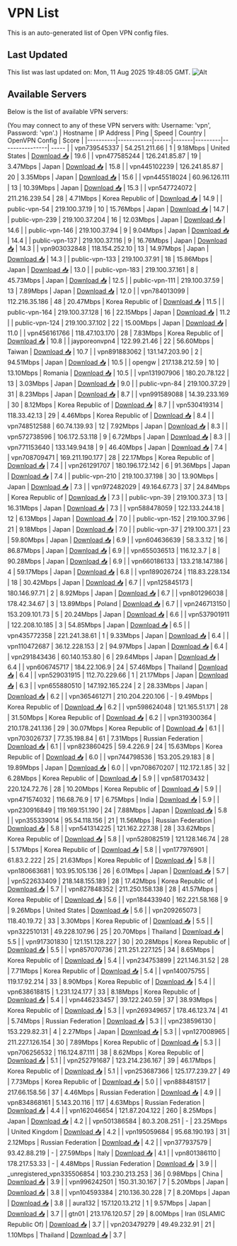 # VPN List

This is an auto-generated list of Open VPN config files.

## Last Updated

This list was last updated on: Mon, 11 Aug 2025 19:48:05 GMT.
![Alt](https://repobeats.axiom.co/api/embed/186b98318ef1479477931607c1ad7d823f12451f.svg "Repobeats analytics image")

## Available Servers

Below is the list of available VPN servers:

(You may connect to any of these VPN servers with: Username: 'vpn', Password: 'vpn'.)
| Hostname | IP Address | Ping | Speed | Country | OpenVPN Config | Score |
|----------|------------|------|-------|---------|----------------| ----- |
| vpn739545337 | 54.251.211.66 | 1 | 9.18Mbps | United States | [Download 📥](./configs/server_0_US.ovpn) | 19.6 |
| vpn477585244 | 126.241.85.87 | 19 | 3.47Mbps | Japan | [Download 📥](./configs/server_1_JP.ovpn) | 15.8 |
| vpn445102239 | 126.241.85.87 | 20 | 3.35Mbps | Japan | [Download 📥](./configs/server_2_JP.ovpn) | 15.6 |
| vpn445518024 | 60.96.126.111 | 13 | 10.39Mbps | Japan | [Download 📥](./configs/server_3_JP.ovpn) | 15.3 |
| vpn547724072 | 211.216.239.54 | 28 | 4.71Mbps | Korea Republic of | [Download 📥](./configs/server_4_KR.ovpn) | 14.9 |
| public-vpn-54 | 219.100.37.19 | 10 | 15.76Mbps | Japan | [Download 📥](./configs/server_5_JP.ovpn) | 14.7 |
| public-vpn-239 | 219.100.37.204 | 16 | 12.03Mbps | Japan | [Download 📥](./configs/server_6_JP.ovpn) | 14.6 |
| public-vpn-146 | 219.100.37.94 | 9 | 9.04Mbps | Japan | [Download 📥](./configs/server_7_JP.ovpn) | 14.4 |
| public-vpn-137 | 219.100.37.116 | 9 | 16.76Mbps | Japan | [Download 📥](./configs/server_8_JP.ovpn) | 14.3 |
| vpn903032848 | 118.154.252.10 | 13 | 14.97Mbps | Japan | [Download 📥](./configs/server_9_JP.ovpn) | 14.3 |
| public-vpn-133 | 219.100.37.91 | 18 | 15.86Mbps | Japan | [Download 📥](./configs/server_10_JP.ovpn) | 13.0 |
| public-vpn-183 | 219.100.37.161 | 8 | 45.73Mbps | Japan | [Download 📥](./configs/server_11_JP.ovpn) | 12.5 |
| public-vpn-111 | 219.100.37.59 | 13 | 7.89Mbps | Japan | [Download 📥](./configs/server_12_JP.ovpn) | 12.0 |
| vpn784013099 | 112.216.35.186 | 48 | 20.47Mbps | Korea Republic of | [Download 📥](./configs/server_13_KR.ovpn) | 11.5 |
| public-vpn-164 | 219.100.37.128 | 16 | 22.15Mbps | Japan | [Download 📥](./configs/server_14_JP.ovpn) | 11.2 |
| public-vpn-124 | 219.100.37.102 | 22 | 15.00Mbps | Japan | [Download 📥](./configs/server_15_JP.ovpn) | 11.0 |
| vpn456161766 | 118.47.103.170 | 28 | 7.83Mbps | Korea Republic of | [Download 📥](./configs/server_16_KR.ovpn) | 10.8 |
| jayporeonvpn4 | 122.99.21.46 | 22 | 56.60Mbps | Taiwan | [Download 📥](./configs/server_17_TW.ovpn) | 10.7 |
| vpn891883062 | 131.147.203.90 | 2 | 94.51Mbps | Japan | [Download 📥](./configs/server_18_JP.ovpn) | 10.5 |
| opengw | 217.138.212.59 | 10 | 13.10Mbps | Romania | [Download 📥](./configs/server_19_RO.ovpn) | 10.5 |
| vpn131907906 | 180.20.78.122 | 13 | 3.03Mbps | Japan | [Download 📥](./configs/server_20_JP.ovpn) | 9.0 |
| public-vpn-84 | 219.100.37.29 | 31 | 8.23Mbps | Japan | [Download 📥](./configs/server_21_JP.ovpn) | 8.7 |
| vpn991589088 | 14.39.233.169 | 30 | 8.12Mbps | Korea Republic of | [Download 📥](./configs/server_22_KR.ovpn) | 8.7 |
| vpn530419314 | 118.33.42.13 | 29 | 4.46Mbps | Korea Republic of | [Download 📥](./configs/server_23_KR.ovpn) | 8.4 |
| vpn748512588 | 60.74.139.93 | 12 | 7.92Mbps | Japan | [Download 📥](./configs/server_24_JP.ovpn) | 8.3 |
| vpn572738596 | 106.172.53.118 | 9 | 6.72Mbps | Japan | [Download 📥](./configs/server_25_JP.ovpn) | 8.3 |
| vpn771153640 | 133.149.94.18 | 9 | 46.40Mbps | Japan | [Download 📥](./configs/server_26_JP.ovpn) | 7.4 |
| vpn708709471 | 169.211.190.177 | 28 | 22.17Mbps | Korea Republic of | [Download 📥](./configs/server_27_KR.ovpn) | 7.4 |
| vpn261291707 | 180.196.172.142 | 6 | 91.36Mbps | Japan | [Download 📥](./configs/server_28_JP.ovpn) | 7.4 |
| public-vpn-210 | 219.100.37.198 | 30 | 13.90Mbps | Japan | [Download 📥](./configs/server_29_JP.ovpn) | 7.3 |
| vpn972482029 | 49.164.67.73 | 37 | 24.84Mbps | Korea Republic of | [Download 📥](./configs/server_30_KR.ovpn) | 7.3 |
| public-vpn-39 | 219.100.37.3 | 13 | 16.31Mbps | Japan | [Download 📥](./configs/server_31_JP.ovpn) | 7.3 |
| vpn588478059 | 122.133.244.18 | 12 | 6.13Mbps | Japan | [Download 📥](./configs/server_32_JP.ovpn) | 7.0 |
| public-vpn-152 | 219.100.37.96 | 21 | 9.18Mbps | Japan | [Download 📥](./configs/server_33_JP.ovpn) | 7.0 |
| public-vpn-37 | 219.100.37.1 | 23 | 59.80Mbps | Japan | [Download 📥](./configs/server_34_JP.ovpn) | 6.9 |
| vpn604636639 | 58.3.3.12 | 16 | 86.87Mbps | Japan | [Download 📥](./configs/server_35_JP.ovpn) | 6.9 |
| vpn655036513 | 116.12.3.7 | 8 | 90.28Mbps | Japan | [Download 📥](./configs/server_36_JP.ovpn) | 6.9 |
| vpn660186133 | 133.218.147.186 | 4 | 59.17Mbps | Japan | [Download 📥](./configs/server_37_JP.ovpn) | 6.8 |
| vpn189026724 | 118.83.228.134 | 18 | 30.42Mbps | Japan | [Download 📥](./configs/server_38_JP.ovpn) | 6.7 |
| vpn125845173 | 180.146.97.71 | 2 | 8.92Mbps | Japan | [Download 📥](./configs/server_39_JP.ovpn) | 6.7 |
| vpn801296038 | 178.42.34.67 | 3 | 13.89Mbps | Poland | [Download 📥](./configs/server_40_PL.ovpn) | 6.7 |
| vpn246713150 | 153.209.101.73 | 5 | 20.24Mbps | Japan | [Download 📥](./configs/server_41_JP.ovpn) | 6.6 |
| vpn537901911 | 122.208.10.185 | 3 | 54.85Mbps | Japan | [Download 📥](./configs/server_42_JP.ovpn) | 6.5 |
| vpn435772358 | 221.241.38.61 | 1 | 9.33Mbps | Japan | [Download 📥](./configs/server_43_JP.ovpn) | 6.4 |
| vpn110472687 | 36.12.228.153 | 2 | 94.97Mbps | Japan | [Download 📥](./configs/server_44_JP.ovpn) | 6.4 |
| vpn291843436 | 60.140.153.80 | 6 | 29.64Mbps | Japan | [Download 📥](./configs/server_45_JP.ovpn) | 6.4 |
| vpn606745717 | 184.22.106.9 | 24 | 57.46Mbps | Thailand | [Download 📥](./configs/server_46_TH.ovpn) | 6.4 |
| vpn529031915 | 112.70.229.66 | 1 | 21.17Mbps | Japan | [Download 📥](./configs/server_47_JP.ovpn) | 6.3 |
| vpn655880510 | 147.192.165.224 | 2 | 28.33Mbps | Japan | [Download 📥](./configs/server_48_JP.ovpn) | 6.2 |
| vpn365461271 | 210.204.220.106 | - | 9.49Mbps | Korea Republic of | [Download 📥](./configs/server_49_KR.ovpn) | 6.2 |
| vpn598624048 | 121.165.51.171 | 28 | 31.50Mbps | Korea Republic of | [Download 📥](./configs/server_50_KR.ovpn) | 6.2 |
| vpn319300364 | 210.178.241.136 | 29 | 30.07Mbps | Korea Republic of | [Download 📥](./configs/server_51_KR.ovpn) | 6.1 |
| vpn703026737 | 77.35.198.84 | 61 | 7.31Mbps | Russian Federation | [Download 📥](./configs/server_52_RU.ovpn) | 6.1 |
| vpn823860425 | 59.4.226.9 | 24 | 15.63Mbps | Korea Republic of | [Download 📥](./configs/server_53_KR.ovpn) | 6.0 |
| vpn744798536 | 153.205.29.183 | 8 | 19.89Mbps | Japan | [Download 📥](./configs/server_54_JP.ovpn) | 6.0 |
| vpn708670207 | 112.172.1.85 | 32 | 6.28Mbps | Korea Republic of | [Download 📥](./configs/server_55_KR.ovpn) | 5.9 |
| vpn581703432 | 220.124.72.76 | 28 | 10.20Mbps | Korea Republic of | [Download 📥](./configs/server_56_KR.ovpn) | 5.9 |
| vpn471574032 | 116.68.76.9 | 17 | 6.75Mbps | India | [Download 📥](./configs/server_57_IN.ovpn) | 5.9 |
| vpn230916849 | 119.169.151.190 | 24 | 7.88Mbps | Japan | [Download 📥](./configs/server_58_JP.ovpn) | 5.8 |
| vpn355339014 | 95.54.118.156 | 21 | 11.56Mbps | Russian Federation | [Download 📥](./configs/server_59_RU.ovpn) | 5.8 |
| vpn541314225 | 121.162.227.38 | 28 | 33.62Mbps | Korea Republic of | [Download 📥](./configs/server_60_KR.ovpn) | 5.8 |
| vpn528082519 | 121.128.146.74 | 28 | 5.17Mbps | Korea Republic of | [Download 📥](./configs/server_61_KR.ovpn) | 5.8 |
| vpn177976901 | 61.83.2.222 | 25 | 21.63Mbps | Korea Republic of | [Download 📥](./configs/server_62_KR.ovpn) | 5.8 |
| vpn180663681 | 103.95.105.136 | 26 | 6.01Mbps | Japan | [Download 📥](./configs/server_63_JP.ovpn) | 5.7 |
| vpn522633409 | 218.148.155.189 | 28 | 17.42Mbps | Korea Republic of | [Download 📥](./configs/server_64_KR.ovpn) | 5.7 |
| vpn827848352 | 211.250.158.138 | 28 | 41.57Mbps | Korea Republic of | [Download 📥](./configs/server_65_KR.ovpn) | 5.6 |
| vpn184433940 | 162.221.58.168 | 9 | 9.26Mbps | United States | [Download 📥](./configs/server_66_US.ovpn) | 5.6 |
| vpn209265073 | 118.40.19.72 | 33 | 3.30Mbps | Korea Republic of | [Download 📥](./configs/server_67_KR.ovpn) | 5.5 |
| vpn322510131 | 49.228.107.96 | 25 | 20.70Mbps | Thailand | [Download 📥](./configs/server_68_TH.ovpn) | 5.5 |
| vpn917301830 | 121.151.128.227 | 30 | 20.28Mbps | Korea Republic of | [Download 📥](./configs/server_69_KR.ovpn) | 5.5 |
| vpn857070736 | 211.251.227.125 | 34 | 8.65Mbps | Korea Republic of | [Download 📥](./configs/server_70_KR.ovpn) | 5.4 |
| vpn234753899 | 221.146.31.52 | 28 | 7.71Mbps | Korea Republic of | [Download 📥](./configs/server_71_KR.ovpn) | 5.4 |
| vpn140075755 | 119.17.92.214 | 33 | 8.90Mbps | Korea Republic of | [Download 📥](./configs/server_72_KR.ovpn) | 5.4 |
| vpn638618815 | 1.231.124.177 | 33 | 8.18Mbps | Korea Republic of | [Download 📥](./configs/server_73_KR.ovpn) | 5.4 |
| vpn446233457 | 39.122.240.59 | 37 | 38.93Mbps | Korea Republic of | [Download 📥](./configs/server_74_KR.ovpn) | 5.3 |
| vpn269349657 | 178.46.123.74 | 41 | 5.74Mbps | Russian Federation | [Download 📥](./configs/server_75_RU.ovpn) | 5.3 |
| vpn238596130 | 153.229.82.31 | 4 | 2.27Mbps | Japan | [Download 📥](./configs/server_76_JP.ovpn) | 5.3 |
| vpn127008965 | 211.227.126.154 | 30 | 7.89Mbps | Korea Republic of | [Download 📥](./configs/server_77_KR.ovpn) | 5.3 |
| vpn706256532 | 116.124.87.111 | 38 | 8.62Mbps | Korea Republic of | [Download 📥](./configs/server_78_KR.ovpn) | 5.1 |
| vpn252791687 | 123.214.236.167 | 39 | 46.17Mbps | Korea Republic of | [Download 📥](./configs/server_79_KR.ovpn) | 5.1 |
| vpn253687366 | 125.177.239.27 | 49 | 7.73Mbps | Korea Republic of | [Download 📥](./configs/server_80_KR.ovpn) | 5.0 |
| vpn888481517 | 217.66.158.56 | 37 | 4.46Mbps | Russian Federation | [Download 📥](./configs/server_81_RU.ovpn) | 4.9 |
| vpn834868161 | 5.143.20.116 | 117 | 4.63Mbps | Russian Federation | [Download 📥](./configs/server_82_RU.ovpn) | 4.4 |
| vpn162046654 | 121.87.204.122 | 260 | 8.25Mbps | Japan | [Download 📥](./configs/server_83_JP.ovpn) | 4.2 |
| vpn501386584 | 80.3.208.251 | - | 23.25Mbps | United Kingdom | [Download 📥](./configs/server_84_GB.ovpn) | 4.2 |
| vpn195059684 | 95.68.190.193 | 31 | 2.12Mbps | Russian Federation | [Download 📥](./configs/server_85_RU.ovpn) | 4.2 |
| vpn377937579 | 93.42.88.219 | - | 27.59Mbps | Italy | [Download 📥](./configs/server_86_IT.ovpn) | 4.1 |
| vpn801386110 | 178.217.53.33 | - | 4.48Mbps | Russian Federation | [Download 📥](./configs/server_87_RU.ovpn) | 3.9 |
| _unregistered_vpn335506854 | 103.230.213.253 | 36 | 0.98Mbps | China | [Download 📥](./configs/server_88_CN.ovpn) | 3.9 |
| vpn996242501 | 150.31.30.167 | 7 | 5.20Mbps | Japan | [Download 📥](./configs/server_89_JP.ovpn) | 3.8 |
| vpn104593384 | 210.136.30.228 | 7 | 8.20Mbps | Japan | [Download 📥](./configs/server_90_JP.ovpn) | 3.8 |
| aura132 | 157.120.13.212 | 1 | 9.57Mbps | Japan | [Download 📥](./configs/server_91_JP.ovpn) | 3.7 |
| gtn01 | 213.176.120.57 | 29 | 8.00Mbps | Iran (ISLAMIC Republic Of) | [Download 📥](./configs/server_92_IR.ovpn) | 3.7 |
| vpn203479279 | 49.49.232.91 | 21 | 1.10Mbps | Thailand | [Download 📥](./configs/server_93_TH.ovpn) | 3.7 |

